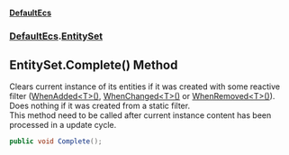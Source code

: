 #### [DefaultEcs](./index.md 'index')
### [DefaultEcs](./DefaultEcs.md 'DefaultEcs').[EntitySet](./DefaultEcs-EntitySet.md 'DefaultEcs.EntitySet')
## EntitySet.Complete() Method
Clears current instance of its entities if it was created with some reactive filter ([WhenAdded&lt;T&gt;()](./DefaultEcs-EntitySetBuilder-WhenAdded-T-().md 'DefaultEcs.EntitySetBuilder.WhenAdded&lt;T&gt;()'), [WhenChanged&lt;T&gt;()](./DefaultEcs-EntitySetBuilder-WhenChanged-T-().md 'DefaultEcs.EntitySetBuilder.WhenChanged&lt;T&gt;()') or [WhenRemoved&lt;T&gt;()](./DefaultEcs-EntitySetBuilder-WhenRemoved-T-().md 'DefaultEcs.EntitySetBuilder.WhenRemoved&lt;T&gt;()')).  
Does nothing if it was created from a static filter.  
This method need to be called after current instance content has been processed in a update cycle.  
```C#
public void Complete();
```
